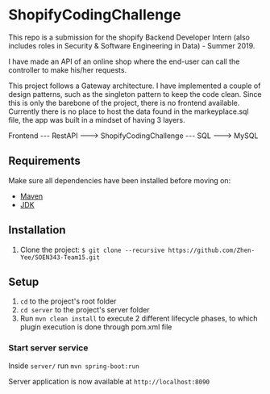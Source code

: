 # ShopifyCodingChallenge

This repo is a submission for the shopify Backend Developer Intern (also includes roles in Security & Software Engineering in Data) - Summer 2019.

I have made an API of an online shop where the end-user can call the controller to make his/her requests.

This project follows a Gateway architecture. I have implemented a couple of design patterns, such as the singleton pattern to keep the code clean. Since this is only the barebone of the project, there is no frontend available. Currently there is no place to host the data found in the markeyplace.sql file, the app was built in a mindset of having 3 layers. 

Frontend --- RestAPI ---> ShopifyCodingChallenge --- SQL ---> MySQL

## Requirements
Make sure all dependencies have been installed before moving on:
* [Maven](https://maven.apache.org/download.cgi) 
* [JDK](https://www.oracle.com/technetwork/java/javase/downloads/jdk10-downloads-4416644.html)

## Installation

1. Clone the project: `$ git clone --recursive https://github.com/Zhen-Yee/SOEN343-Team15.git`

## Setup

1. `cd` to the project's root folder
2. `cd server` to the project's server folder
3. Run `mvn clean install`  to execute 2 different lifecycle phases, to which plugin execution is done through pom.xml file

### Start server service
Inside `server/` run `mvn spring-boot:run`

Server application is now available at `http://localhost:8090`
